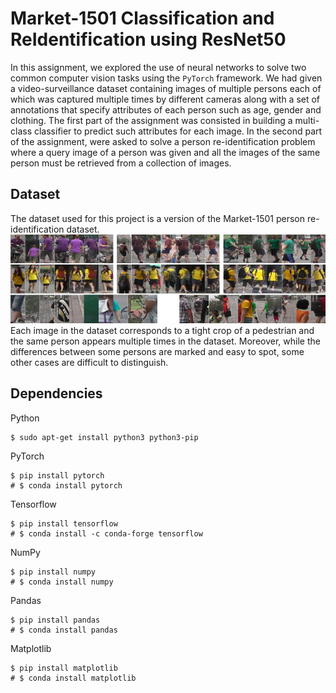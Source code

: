 # Market-1501 Classification and ReIdentification using ResNet50

In this assignment, we explored the use of neural
networks to solve two common computer vision tasks using
the `PyTorch` framework. We had given a video-surveillance
dataset containing images of multiple persons each of which
was captured multiple times by different cameras along with a
set of annotations that specify attributes of each person such
as age, gender and clothing. The first part of the assignment
was consisted in building a multi-class classifier to predict
such attributes for each image. In the second part of the assignment,
were asked to solve a person re-identification
problem where a query image of a person was given and all
the images of the same person must be retrieved from a collection
of images.

## Dataset

The dataset used for this project is a version
of the Market-1501 person re-identification dataset.
![alt text](https://github.com/ZizZu94/market-1501-classification-reid/blob/main/img/dataset.png?raw=true)
Each image in the dataset corresponds to a tight crop of a pedestrian
and the same person appears multiple times in the dataset.
Moreover, while the differences between some persons are
marked and easy to spot, some other cases are difficult to
distinguish.

## Dependencies

Python

```
$ sudo apt-get install python3 python3-pip
```

PyTorch

```
$ pip install pytorch
# $ conda install pytorch
```

Tensorflow

```
$ pip install tensorflow
# $ conda install -c conda-forge tensorflow
```

NumPy

```
$ pip install numpy
# $ conda install numpy
```

Pandas

```
$ pip install pandas
# $ conda install pandas
```

Matplotlib

```
$ pip install matplotlib
# $ conda install matplotlib
```
